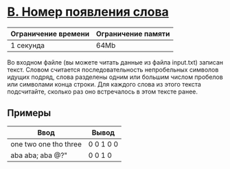 # [B. Номер появления слова](https://contest.yandex.ru/contest/27665/problems/B/ "Ссылка на сайт с задачей")
| Ограничение времени | Ограничение памяти |
| -|-|
| 1 секунда | 64Mb |

Во входном файле (вы можете читать данные из файла input.txt) записан текст. Словом считается последовательность непробельных символов идущих подряд, слова разделены одним или большим числом пробелов или символами конца строки. Для каждого слова из этого текста подсчитайте, сколько раз оно встречалось в этом тексте ранее.

## Примеры

| Ввод | Вывод |
| -|-|
| one two one tho three | 0 0 1 0 0  |
| aba aba; aba @?" | 0 0 1 0  |